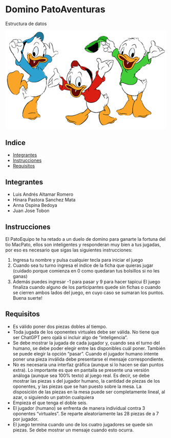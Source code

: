 # Domino PatoAventuras
Estructura de datos

![imagen patos](https://github.com/Annaseanna/Trabajo1_ED/blob/main/imagenPatos.png)


## Indice
- [Integrantes](#integrantes)
- [Instrucciones](#instrucciones)
- [Requisitos](#requisitos)


## Integrantes
- Luis Andrés Altamar Romero
- Hinara Pastora Sanchez Mata
- Anna Ospina Bedoya
- Juan Jose Tobon

## Instrucciones
El PatoEquipo te ha retado a un duelo de domino para ganarte la fortuna del tio MacPato, ellos son inteligentes y responderan muy bien a tus jugadas, por eso es necesario que sigas las siguientes instrucciones:
1) Ingresa tu nombre y pulsa cualquier tecla para iniciar el juego
2) Cuando sea tu turno ingresa el indice de la ficha que quieras jugar (cuidado porque comienza en 0 como quedaran tus bolsillos si no les ganas)
3) Además puedes ingresar -1 para pasar y 9 para hacer tapicui
El juego finaliza cuando alguno de los participantes quede sin fichas o cuando se cierren ambos lados del juego, en cuyo caso se sumaran los puntos. Buena suerte!
## Requisitos
- Es válido poner dos piezas dobles al tiempo.
- Toda jugada de los oponentes virtuales debe ser válida. No tiene que ser ChatGPT pero ojalá si
incluir algo de “inteligencia”.
- Se debe mostrar la jugada de cada jugador y, cuando sea el turno del humano, se debe poder elegir
entre las disponibles cuál poner. También se puede elegir la opción “pasar”. Cuando el jugador
humano intente poner una pieza inválida debe presentarse el mensaje correspondiente.
- No es necesaria una interfaz gráfica (aunque si lo hacen se dan puntos extra). Lo importante es
que en pantalla se presente una versión análoga (aunque sea 100% texto) al juego real. Es decir, se
debe mostrar las piezas s del jugador humano, la cantidad de piezas de los oponentes, y las piezas
que se han puesto sobre la mesa. La disposición de las piezas en la mesa puede ser completamente
lineal, al azar, o siguiendo un patrón cualquiera
- Empieza el que tenga el doble seis.
- El jugador (humano) se enfrenta de manera individual contra 3 oponentes “virtuales”. Se reparte
aleatoriamente las 28 piezas de a 7 por jugador.
- El juego termina cuando uno de los cuatro jugadores se quede sin piezas. Se debe mostrar un
mensaje cuando esto ocurra.

